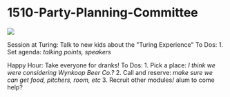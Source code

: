 # 1510-Party-Planning-Committee

[<img src="https://www.google.com/url?sa=i&rct=j&q=&esrc=s&source=images&cd=&ved=0CAcQjRxqFQoTCOTKnYS-jcgCFYcM2wodFWcLfQ&url=http%3A%2F%2Fvegantriangle.blogspot.com%2F2011%2F08%2Fvegan-party-planning-committee.html&psig=AFQjCNHlhaaJLlI-AnzIaGjwUYz0Iozr4w&ust=1443108913744401">](http://google.com/)


Session at Turing: Talk to new kids about the "Turing Experience"
  To Dos:
    1. Set agenda: *talking points, speakers*

Happy Hour: Take everyone for dranks!
  To Dos:
    1. Pick a place: *I think we were considering Wynkoop Beer Co.?*
    2. Call and reserve: *make sure we can get food, pitchers, room, etc*
    3. Recruit other modules/ alum to come help?
